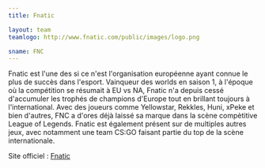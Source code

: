 ```yaml
---
title: Fnatic

layout: team
teamlogo: http://www.fnatic.com/public/images/logo.png

sname: FNC
---
```


Fnatic est l'une des si ce n'est l'organisation européenne ayant connue le plus de succès dans l'esport. Vainqueur des worlds en saison 1, à l'époque où la compétition se résumait à EU vs NA, Fnatic n'a depuis cessé d'accumuler les trophés de champions d'Europe tout en brillant toujours à l'international. Avec des joueurs comme Yellowstar, Rekkles, Huni, xPeke et bien d'autres, FNC a d'ores déjà laissé sa marque dans la scène compètitive League of Legends.
Fnatic est également présent sur de multiples autres jeux, avec notamment une team CS:GO faisant partie du top de la scène internationale.

Site officiel : [Fnatic](http://www.fnatic.com/players/LoL/)
